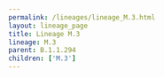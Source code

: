 ```yaml
---
permalink: /lineages/lineage_M.3.html
layout: lineage_page
title: Lineage M.3
lineage: M.3
parent: B.1.1.294
children: ['M.3']
---
```

